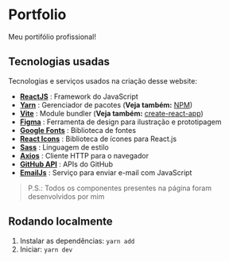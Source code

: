 # Portfolio

Meu portifólio profissional!

## Tecnologias usadas

Tecnologias e serviços usados na criação desse website:

- [**ReactJS**](https://reactjs.org/) : Framework do JavaScript
- [**Yarn**](https://yarnpkg.com/) : Gerenciador de pacotes (**Veja também:** [NPM](https://www.npmjs.com/))
- [**Vite**](https://vitejs.dev/) : Module bundler (**Veja também:** [create-react-app](https://github.com/facebook/create-react-app))
- [**Figma**](https://www.figma.com/) : Ferramenta de design para ilustração e prototipagem
- [**Google Fonts**](https://fonts.google.com/) : Biblioteca de fontes
- [**React Icons**](https://react-icons.github.io/react-icons/) : Biblioteca de ícones para React.js
- [**Sass**](https://sass-lang.com/) : Linguagem de estilo
- [**Axios**](https://axios-http.com/) : Cliente HTTP para o navegador
- [**GitHub API**](https://docs.github.com/en/rest) : APIs do GitHub
- [**EmailJs**](https://www.emailjs.com/) : Serviço para enviar e-mail com JavaScript

> P.S.: Todos os componentes presentes na página foram desenvolvidos por mim

## Rodando localmente

1. Instalar as dependências: ``yarn add``
2. Iniciar: ``yarn dev``
